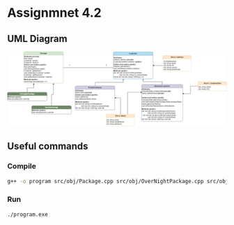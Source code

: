 # Assignmnet 4.2

## UML Diagram
![alt text](images/UML-2.png)

## Useful commands
### Compile
```bash
g++ -o program src/obj/Package.cpp src/obj/OverNightPackage.cpp src/obj/TwoDayPackage.cpp src/obj/Customer.cpp src/obj/BusinessCustomer.cpp src/obj/PrivateCustomer.cpp src/console/printFunctions.cpp src/main.cpp
```

### Run
```bash
./program.exe
```

